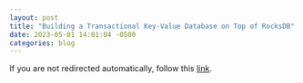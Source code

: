 ```yaml
---
layout: post
title: "Building a Transactional Key-Value Database on Top of RocksDB"
date: 2023-05-01 14:01:04 -0500
categories: blog
---
```


<script type="text/javascript">
  window.location.href = 'https://brianshih1.github.io/little-key-value-db/';
</script>

If you are not redirected automatically, follow this <a href="https://brianshih1.github.io/little-key-value-db/">link</a>.
